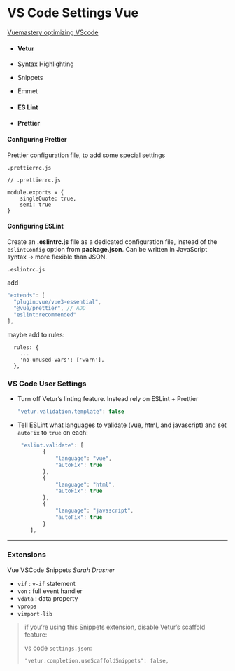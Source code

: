 # VS Code Settings Vue

[Vuemastery optimizing VScode](https://www.vuemastery.com/blog/vs-code-for-vuejs-developers/)

- #### Vetur

- Syntax Highlighting

- Snippets

- Emmet

- #### ES Lint

- #### Prettier

#### Configuring Prettier

Prettier configuration file, to add some special settings

 `.prettierrc.js`

```
// .prettierrc.js

module.exports = {
	singleQuote: true,
	semi: true
}
```



 #### Configuring ESLint

Create an **.eslintrc.js** file as a dedicated configuration file,  instead of the `eslintConfig` option from **package.json**. Can be written in JavaScript syntax -› more flexible than JSON.



`.eslintrc.js`

add

```js
"extends": [
  "plugin:vue/vue3-essential",
  "@vue/prettier", // ADD
  "eslint:recommended"
],
```

maybe add to rules:

```
  rules: {
    ...
    'no-unused-vars': ['warn'],
  },
```



<!-- > ``` -->
<!-- > quotes: ['error', 'single'] -->
<!-- > // semi: ['error', 'always'] -->
<!-- > ``` -->




<!--  > ??? So, in our .eslintrc.js file, we’ll add: -->

<!-- > ``` -->
<!-- > 'plugin:prettier/recommended' -->
<!-- > ``` -->



### VS Code User Settings

- Turn off Vetur’s linting feature. Instead rely on ESLint + Prettier 

  ```js
  "vetur.validation.template": false
  ```

- Tell ESLint what languages  to validate (vue, html, and javascript) and set `autoFix` to `true` on each:

  ```js
   "eslint.validate": [
          {
              "language": "vue",
              "autoFix": true
          },
          {
              "language": "html",
              "autoFix": true
          },
          {
              "language": "javascript",
              "autoFix": true
          }
      ],
  ```

  

------

### Extensions

Vue VSCode Snippets *Sarah Drasner*

- `vif` :  `v-if` statement
- `von` :  full event handler
-  `vdata` :  data property
- `vprops`
- `vimport-lib`



>  if you’re using this Snippets extension,  disable Vetur’s scaffold feature: 
>
> vs code `settings.json`:
>
> ```
> "vetur.completion.useScaffoldSnippets": false,
> ```

